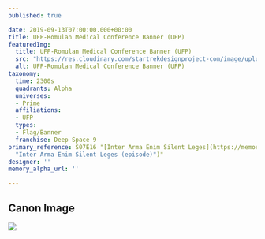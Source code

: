 ```yaml
---
published: true

date: 2019-09-13T07:00:00.000+00:00
title: UFP-Romulan Medical Conference Banner (UFP)
featuredImg:
  title: UFP-Romulan Medical Conference Banner (UFP)
  src: "https://res.cloudinary.com/startrekdesignproject-com/image/upload/v1568412577/UFP-RomulanrMedicalConferenceBanner_UFP.png"
  alt: UFP-Romulan Medical Conference Banner (UFP)
taxonomy:
  time: 2300s
  quadrants: Alpha
  universes:
  - Prime
  affiliations:
  - UFP
  types:
  - Flag/Banner
  franchise: Deep Space 9
primary_reference: S07E16 "[Inter Arma Enim Silent Leges](https://memory-alpha.fandom.com/wiki/Inter_Arma_Enim_Silent_Leges
  "Inter Arma Enim Silent Leges (episode)")"
designer: ''
memory_alpha_url: ''

---
```

## Canon Image

![](https://res.cloudinary.com/startrekdesignproject-com/image/upload/v1568412577/DS9-7x16-UFP-Romulan-Conference-Banners1.jpg)